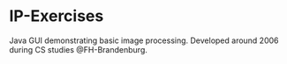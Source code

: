 # IP-Exercises
Java GUI demonstrating basic image processing. Developed around 2006 during CS studies @FH-Brandenburg.
